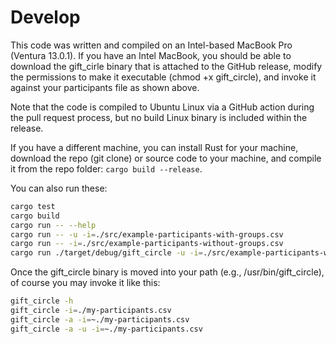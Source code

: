 # Develop

This code was written and compiled on an Intel-based MacBook Pro (Ventura 13.0.1). If you have an Intel MacBook, you should be able to download the gift_cirle binary that is attached to the GitHub release, modify the permissions to make it executable (chmod +x gift_circle), and invoke it against your participants file as shown above.

Note that the code is compiled to Ubuntu Linux via a GitHub action during the pull request process, but no build Linux binary is included within the release.

If you have a different machine, you can install Rust for your machine, download the repo (git clone) or source code to your machine, and compile it from the repo folder: `cargo build --release`.

You can also run these:

```sh
cargo test
cargo build
cargo run -- --help
cargo run -- -u -i=./src/example-participants-with-groups.csv
cargo run -- -i=./src/example-participants-without-groups.csv
cargo run ./target/debug/gift_circle -u -i=./src/example-participants-with-groups.csv
```

Once the gift_circle binary is moved into your path (e.g., /usr/bin/gift_circle), of course you may invoke it like this:

```sh
gift_circle -h
gift_circle -i=./my-participants.csv
gift_circle -a -i=~./my-participants.csv
gift_circle -a -u -i=~./my-participants.csv
```
